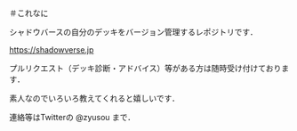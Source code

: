 ＃これなに

シャドウバースの自分のデッキをバージョン管理するレポジトリです．

https://shadowverse.jp

プルリクエスト（デッキ診断・アドバイス）等がある方は随時受け付けております．

素人なのでいろいろ教えてくれると嬉しいです．



連絡等はTwitterの @zyusou まで．
